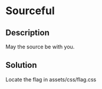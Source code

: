 # Sourceful

## Description
May the source be with you.

## Solution
Locate the flag in assets/css/flag.css